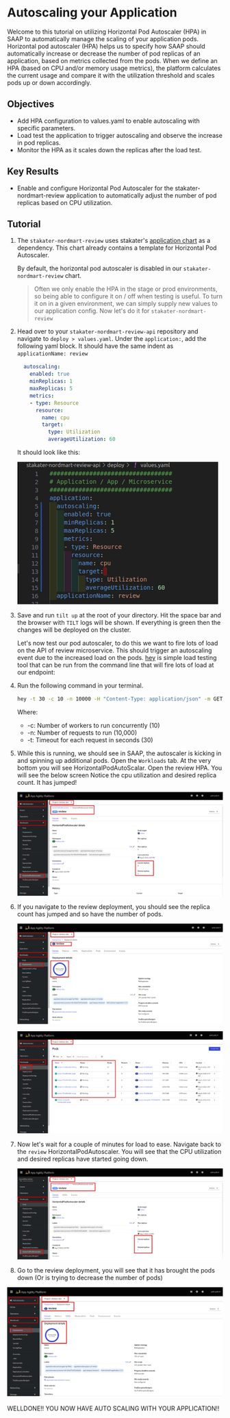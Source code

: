 # Autoscaling your Application

Welcome to this tutorial on utilizing Horizontal Pod Autoscaler (HPA) in SAAP to automatically manage the scaling of your application pods. Horizontal pod autoscaler (HPA) helps us to specify how SAAP should automatically increase or decrease the number of pod replicas of an application, based on metrics collected from the pods. When we define an HPA (based on CPU and/or memory usage metrics), the platform calculates the current usage and compare it with the utilization threshold and scales pods up or down accordingly.

## Objectives

- Add HPA configuration to values.yaml to enable autoscaling with specific parameters.
- Load test the application to trigger autoscaling and observe the increase in pod replicas.
- Monitor the HPA as it scales down the replicas after the load test.

## Key Results

- Enable and configure Horizontal Pod Autoscaler for the stakater-nordmart-review application to automatically adjust the number of pod replicas based on CPU utilization.

## Tutorial

1. The `stakater-nordmart-review` uses stakater's [application chart](https://github.com/stakater-charts/application/tree/master/application) as a dependency. This chart already contains a template for Horizontal Pod Autoscaler.

   By default, the horizontal pod autoscaler is disabled in our `stakater-nordmart-review` chart.

    > Often we only enable the HPA in the stage or prod environments, so being able to configure it on / off when testing is useful. To turn it on in a given environment, we can simply supply new values to our application config. Now let's do it for `stakater-nordmart-review`

1. Head over to your `stakater-nordmart-review-api` repository and navigate to `deploy > values.yaml`. Under the `application:`, add the following yaml block. It should have the same indent as `applicationName: review`

    ```yaml
      autoscaling:
        enabled: true
        minReplicas: 1
        maxReplicas: 5
        metrics:
        - type: Resource
          resource:
            name: cpu
            target:
              type: Utilization
              averageUtilization: 60
    ```

    It should look like this:

   ![autoscaling values](images/autoscaling-yaml.png)

1. Save and run `tilt up` at the root of your directory. Hit the space bar and the browser with `TILT` logs will be shown. If everything is green then the changes will be deployed on the cluster.

    Let's now test our pod autoscaler, to do this we want to fire lots of load on the API of review microservice. This should trigger an autoscaling event due to the increased load on the pods. [hey](https://github.com/rakyll/hey) is simple load testing tool that can be run from the command line that will fire lots of load at our endpoint:

1. Run the following command in your terminal.

    ```bash
    hey -t 30 -c 10 -n 10000 -H "Content-Type: application/json" -m GET https://$(oc get route/review -n <your-namespace> --template='{{.spec.host}}')/api/review/329199
    ```

    Where:

      - -c: Number of workers to run concurrently (10)
      - -n: Number of requests to run (10,000)
      - -t: Timeout for each request in seconds (30)

1. While this is running, we should see in SAAP, the autoscaler is kicking in and spinning up additional pods.  Open the `Workloads` tab. At the very bottom you will see HorizontalPodAutoScalar. Open the review HPA. You will see the below screen
    Notice the cpu utilization and desired replica count. It has jumped!

   ![scale-up](./images/scale-up.png)

1. If you navigate to the review deployment, you should see the replica count has jumped and so have the number of pods.

   ![hpa-deployment](images/deployment-after-autoscale.png)

   ![replicas-hpa](images/pods-hpa.png)

1. Now let's wait for a couple of minutes for load to ease. Navigate back to the `review` HorizontalPodAutoscaler. You will see that the CPU utilization and desired replicas have started going down.

   ![scale-down](./images/back-to-before-hpa.png)

1. Go to the review deployment, you will see that it has brought the pods down (Or is trying to decrease the number of pods)

  ![scale-down](images/back-to-one-pod.png)

   WELLDONE!! YOU NOW HAVE AUTO SCALING WITH YOUR APPLICATION!!
